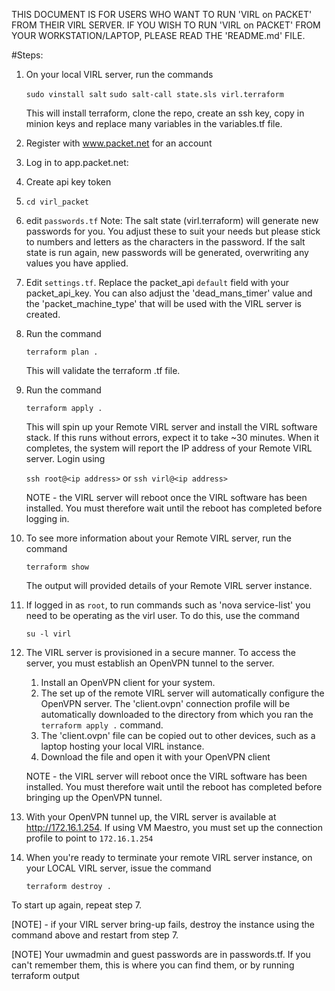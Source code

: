 THIS DOCUMENT IS FOR USERS WHO WANT TO RUN 'VIRL on PACKET' FROM THEIR VIRL SERVER. IF YOU WISH TO RUN 'VIRL on PACKET' FROM YOUR WORKSTATION/LAPTOP, PLEASE READ THE 'README.md' FILE.

#Steps:

1. On your local VIRL server, run the commands

   `sudo vinstall salt`
   `sudo salt-call state.sls virl.terraform`
   
   This will install terraform, clone the repo, create an ssh key, copy in minion keys and replace many variables in the variables.tf file.
   
2. Register with www.packet.net for an account

3. Log in to app.packet.net:
  3. Create api key token

4. `cd virl_packet`

5. edit `passwords.tf` Note: The salt state (virl.terraform) will generate new passwords for you. You adjust these to suit your needs but please stick to numbers and letters as the characters in the password. If the salt state is run again, new passwords will be generated, overwriting any values you have applied. 

6. Edit `settings.tf`. Replace the packet_api `default` field with your packet_api_key. You can also adjust the 'dead_mans_timer' value and the 'packet_machine_type' that will be used with the VIRL server is created.

7. Run the command 

   `terraform plan .`
   
   This will validate the terraform .tf file.
   
8. Run the command 

   `terraform apply .`     
   
   This will spin up your Remote VIRL server and install the VIRL software stack. If this runs without errors, expect it to take ~30 minutes. When it completes, the system will report the IP address of your Remote VIRL server. Login using
   
    `ssh root@<ip address>` or `ssh virl@<ip address>`
    
    NOTE - the VIRL server will reboot once the VIRL software has been installed. You must therefore wait until the reboot has completed before logging in.

9. To see more information about your Remote VIRL server, run the command 

   `terraform show` 
   
   The output will provided details of your Remote VIRL server instance.


10. If logged in as `root`, to run commands such as 'nova service-list' you need to be operating as the virl user. To do this, use the command
 
    `su -l virl`

11. The VIRL server is provisioned in a secure manner. To access the server, you must establish an OpenVPN tunnel to the server.
    1. Install an OpenVPN client for your system.
    2. The set up of the remote VIRL server will automatically configure the OpenVPN server. The 'client.ovpn' connection profile will be automatically downloaded to the directory from which you ran the `terraform apply .` command. 
    3. The 'client.ovpn' file can be copied out to other devices, such as a laptop hosting your local VIRL instance.
    4. Download the file and open it with your OpenVPN client
   
    NOTE - the VIRL server will reboot once the VIRL software has been installed. You must therefore wait until the reboot has completed before bringing up the OpenVPN tunnel.
    
12. With your OpenVPN tunnel up, the VIRL server is available at http://172.16.1.254.
    If using VM Maestro, you must set up the connection profile to point to `172.16.1.254`

13. When you're ready to terminate your remote VIRL server instance, on your LOCAL VIRL server, issue the command 
 
    `terraform destroy .`

To start up again, repeat step 7.

[NOTE] - if your VIRL server bring-up fails, destroy the instance using the command above and restart from step 7.

[NOTE] Your uwmadmin and guest passwords are in passwords.tf. If you can't remember them, this is where you can find them, or by running terraform output
 
